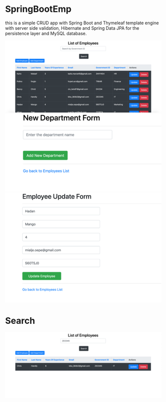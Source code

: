 # SpringBootEmp
this is a simple CRUD app with Spring Boot and Thymeleaf template engine with server side validation, Hibernate and Spring Data JPA for the persistence layer and MySQL database.

<img src="images/mainpage.png"/>

<img src="images/adept.png"/>

<img src="images/addemp.png"/>

# Search
<img src="images/search.png"/>

